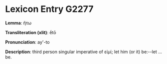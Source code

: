 # Lexicon Entry G2277

**Lemma**: ἤτω

**Transliteration (xlit)**: ḗtō

**Pronunciation**: ay'-to

**Description**:
third person singular imperative of εἰμί; let him (or it) be:--let … be.
